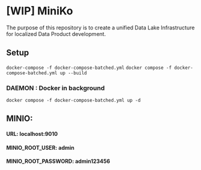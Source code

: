 # [WIP] MiniKo
The purpose of this repository is to create a unified Data Lake Infrastructure for localized Data Product development. 


## Setup


``` docker-compose -f docker-compose-batched.yml ```
``` docker compose -f docker-compose-batched.yml up --build  ```
### DAEMON : Docker in background
``` docker compose -f docker-compose-batched.yml up -d  ```

## MINIO:

####     URL: localhost:9010
####     MINIO_ROOT_USER: admin
####     MINIO_ROOT_PASSWORD: admin123456



